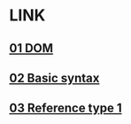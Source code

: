 # LINK
## [01 DOM](https://github.com/ungit003/ungiTIL/blob/master/%2B%2B.Summary/2410/summary_1021.ipynb)
## [02 Basic syntax](https://github.com/ungit003/ungiTIL/blob/master/%2B%2B.Summary/2410/summary_1022.ipynb)
## [03 Reference type 1](https://github.com/ungit003/ungiTIL/blob/master/%2B%2B.Summary/2410/summary_1023.ipynb)
